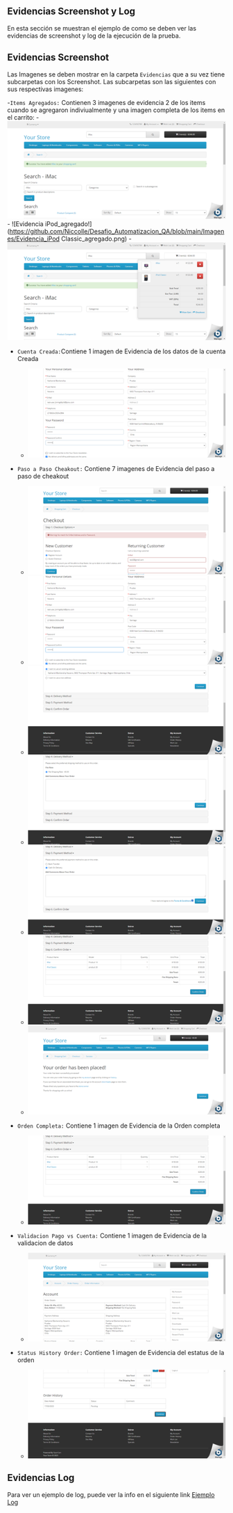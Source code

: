 ## Evidencias Screenshot y Log

En esta sección se muestran el ejemplo de como se deben ver las evidencias de screenshot y log de la ejecución de la prueba.

## Evidencias Screenshot

Las Imagenes se deben mostrar en la carpeta `Evidencias` que a su vez tiene subcarpetas con los Screenshot. Las subcarpetas son las siguientes con sus respectivas imagenes:

  -`Items Agregados:` Contienen 3 imagenes de evidencia 2 de los items cuando se agregaron indiviualmente y una imagen completa de los items en el carrito:
       -  ![Evidencia iMac_agregado!](https://github.com/Niccolle/Desafio_Automatizacion_QA/blob/main/Imagenes/Evidencia_iMac_agregado.png)
       -  ![Evidencia iPod_agregado!](https://github.com/Niccolle/Desafio_Automatizacion_QA/blob/main/Imagenes/Evidencia_iPod Classic_agregado.png)
       -  ![Evidencia Items Agregados!](https://github.com/Niccolle/Desafio_Automatizacion_QA/blob/main/Imagenes/Evidencia_previsualizacion_items_agregados_en_carrito.png)
       
  - `Cuenta Creada:`Contiene 1 imagen de Evidencia de los datos de la cuenta Creada
       -  ![Evidencia Cuenta Creada!](https://github.com/Niccolle/Desafio_Automatizacion_QA/blob/main/Imagenes/Registro_cuenta_completado_cheackout.png)
 
  - `Paso a Paso Cheakout:` Contiene  7 imagenes de Evidencia del paso a paso de cheakout
       -  ![Evidencia Paso 1 CheakOut!](https://github.com/Niccolle/Desafio_Automatizacion_QA/blob/main/Imagenes/Paso1_select_register_account.png)
       -  ![Evidencia Paso 2 CheakOut!](https://github.com/Niccolle/Desafio_Automatizacion_QA/blob/main/Imagenes/Paso2_billing_details.png)
       -  ![Evidencia Paso 3 CheakOut](https://github.com/Niccolle/Desafio_Automatizacion_QA/blob/main/Imagenes/Paso3_delivery_details.png)
       -  ![Evidencia Paso 4 CheakOut](https://github.com/Niccolle/Desafio_Automatizacion_QA/blob/main/Imagenes/Paso4_flat_shipping_rate.png)
       -  ![Evidencia Paso 5 CheakOut](https://github.com/Niccolle/Desafio_Automatizacion_QA/blob/main/Imagenes/Paso5_payment_methond.png)
       -  ![Evidencia Paso 6 CheakOut](https://github.com/Niccolle/Desafio_Automatizacion_QA/blob/main/Imagenes/Paso6_confirm_order.png)
       -  ![Evidencia Paso 7 CheakOut!](https://github.com/Niccolle/Desafio_Automatizacion_QA/blob/main/Imagenes/Paso7_mensaje_order_success.png)
 
  - `Orden Completa:` Contiene 1 imagen de Evidencia de la Orden completa
       -  ![Evidencia Orden Completa!](https://github.com/Niccolle/Desafio_Automatizacion_QA/blob/main/Imagenes/confirm_order.png)
 
  - `Validacion Pago vs Cuenta:` Contiene 1 imagen de Evidencia de la validacion de datos
       -  ![Evidencia Validacion Pago vs Cuenta!](https://github.com/Niccolle/Desafio_Automatizacion_QA/blob/main/Imagenes/info_pago_vs_cuenta.png)
 
  - `Status History Order:` Contiene 1 imagen de Evidencia del estatus de la orden 
       -  ![Evidencia Estatus Historial de Orden!](https://github.com/Niccolle/Desafio_Automatizacion_QA/blob/main/Imagenes/status_order.png)
  
  
## Evidencias Log

Para ver un ejemplo de log, puede ver la info en el  siguiente link [Ejemplo Log](https://github.com/Niccolle/Desafio_Automatizacion_QA/blob/main/Log%20Example/Log_example.log)

        
 
 
